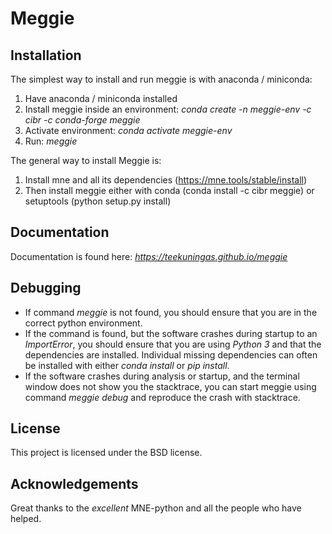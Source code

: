 # Meggie

## Installation

The simplest way to install and run meggie is with anaconda / miniconda:
1. Have anaconda / miniconda installed
1. Install meggie inside an environment: *conda create -n meggie-env -c cibr -c conda-forge meggie*
1. Activate environment: *conda activate meggie-env*
1. Run: *meggie*

[//]: # (Hello)

The general way to install Meggie is:
1. Install mne and all its dependencies (https://mne.tools/stable/install)
1. Then install meggie either with conda (conda install -c cibr meggie) or setuptools (python setup.py install)

[//]: # (Hello)

## Documentation

Documentation is found here: *https://teekuningas.github.io/meggie*

[//]: # (Hello)

## Debugging

* If command *meggie* is not found, you should ensure that you are in the correct python environment.
* If the command is found, but the software crashes during startup to an *ImportError*, you should ensure that you are using *Python 3* and that the dependencies are installed. Individual missing dependencies can often be installed with either *conda install* or *pip install*.
* If the software crashes during analysis or startup, and the terminal window does not show you the stacktrace, you can start meggie using command *meggie debug* and reproduce the crash with stacktrace.

## License

This project is licensed under the BSD license.

## Acknowledgements

Great thanks to the *excellent* MNE-python and all the people who have helped.
